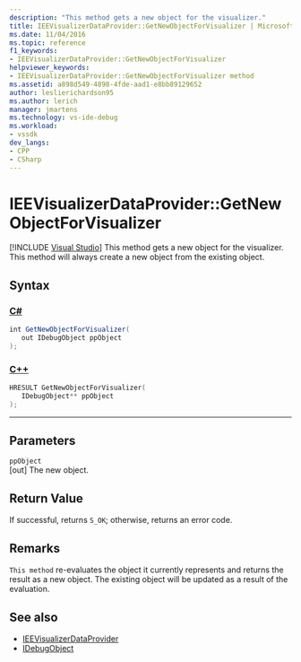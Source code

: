 ```yaml
---
description: "This method gets a new object for the visualizer."
title: IEEVisualizerDataProvider::GetNewObjectForVisualizer | Microsoft Docs
ms.date: 11/04/2016
ms.topic: reference
f1_keywords:
- IEEVisualizerDataProvider::GetNewObjectForVisualizer
helpviewer_keywords:
- IEEVisualizerDataProvider::GetNewObjectForVisualizer method
ms.assetid: a898d549-4898-4fde-aad1-e8bb89129652
author: leslierichardson95
ms.author: lerich
manager: jmartens
ms.technology: vs-ide-debug
ms.workload:
- vssdk
dev_langs:
- CPP
- CSharp
---
```

# IEEVisualizerDataProvider::GetNewObjectForVisualizer

 [!INCLUDE [Visual Studio](~/includes/applies-to-version/vs-windows-only.md)]
This method gets a new object for the visualizer. This method will always create a new object from the existing object.

## Syntax

### [C#](#tab/csharp)
```csharp
int GetNewObjectForVisualizer(
   out IDebugObject ppObject
);
```
### [C++](#tab/cpp)
```cpp
HRESULT GetNewObjectForVisualizer(
   IDebugObject** ppObject
);
```
---

## Parameters
`ppObject`\
[out] The new object.

## Return Value
 If successful, returns `S_OK`; otherwise, returns an error code.

## Remarks
 `This method` re-evaluates the object it currently represents and returns the result as a new object. The existing object will be updated as a result of the evaluation.

## See also
- [IEEVisualizerDataProvider](../../../extensibility/debugger/reference/ieevisualizerdataprovider.md)
- [IDebugObject](../../../extensibility/debugger/reference/idebugobject.md)
